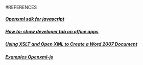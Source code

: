 #REFERENCES

##### [Openxml sdk for javascript](http://www.ericwhite.com/blog/open-xml-sdk-for-javascript/)

##### [How to: show developer tab on office apps](https://docs.microsoft.com/en-us/visualstudio/vsto/how-to-show-the-developer-tab-on-the-ribbon?redirectedfrom=MSDN&view=vs-2019)

##### [Using XSLT and Open XML to Create a Word 2007 Document](https://docs.microsoft.com/en-us/previous-versions/office/developer/office-2007/ee872374(v=office.12)?redirectedfrom=MSDN)

##### [Examples Openxml-js](https://github.com/conveyGmbH/OpenXmlSdkJs)
